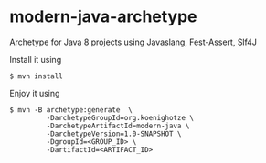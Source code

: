 # modern-java-archetype
Archetype for Java 8 projects using Javaslang, Fest-Assert, Slf4J


Install it using

```
$ mvn install
```

Enjoy it using 

```
$ mvn -B archetype:generate  \
         -DarchetypeGroupId=org.koenighotze \
         -DarchetypeArtifactId=modern-java \ 
         -DarchetypeVersion=1.0-SNAPSHOT \
         -DgroupId=<GROUP_ID> \
         -DartifactId=<ARTIFACT_ID> 
```
